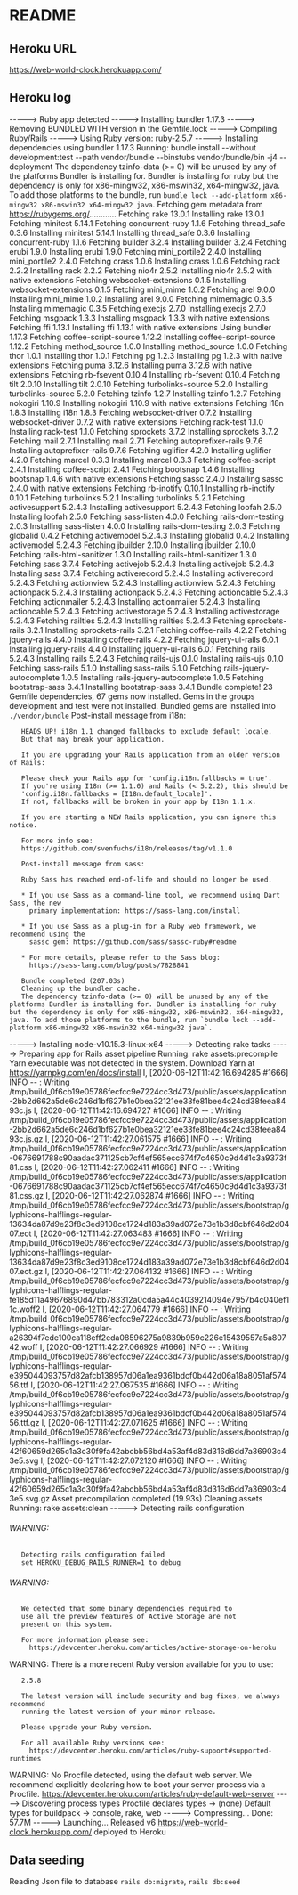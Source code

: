 # README

## Heroku URL
 https://web-world-clock.herokuapp.com/
## Heroku log
-----> Ruby app detected
-----> Installing bundler 1.17.3
-----> Removing BUNDLED WITH version in the Gemfile.lock
-----> Compiling Ruby/Rails
-----> Using Ruby version: ruby-2.5.7
-----> Installing dependencies using bundler 1.17.3
       Running: bundle install --without development:test --path vendor/bundle --binstubs vendor/bundle/bin -j4 --deployment
       The dependency tzinfo-data (>= 0) will be unused by any of the platforms Bundler is installing for. Bundler is installing for ruby but the dependency is only for x86-mingw32, x86-mswin32, x64-mingw32, java. To add those platforms to the bundle, run `bundle lock --add-platform x86-mingw32 x86-mswin32 x64-mingw32 java`.
       Fetching gem metadata from https://rubygems.org/............
       Fetching rake 13.0.1
       Installing rake 13.0.1
       Fetching minitest 5.14.1
       Fetching concurrent-ruby 1.1.6
       Fetching thread_safe 0.3.6
       Installing minitest 5.14.1
       Installing thread_safe 0.3.6
       Installing concurrent-ruby 1.1.6
       Fetching builder 3.2.4
       Installing builder 3.2.4
       Fetching erubi 1.9.0
       Installing erubi 1.9.0
       Fetching mini_portile2 2.4.0
       Installing mini_portile2 2.4.0
       Fetching crass 1.0.6
       Installing crass 1.0.6
       Fetching rack 2.2.2
       Installing rack 2.2.2
       Fetching nio4r 2.5.2
       Installing nio4r 2.5.2 with native extensions
       Fetching websocket-extensions 0.1.5
       Installing websocket-extensions 0.1.5
       Fetching mini_mime 1.0.2
       Fetching arel 9.0.0
       Installing mini_mime 1.0.2
       Installing arel 9.0.0
       Fetching mimemagic 0.3.5
       Installing mimemagic 0.3.5
       Fetching execjs 2.7.0
       Installing execjs 2.7.0
       Fetching msgpack 1.3.3
       Installing msgpack 1.3.3 with native extensions
       Fetching ffi 1.13.1
       Installing ffi 1.13.1 with native extensions
       Using bundler 1.17.3
       Fetching coffee-script-source 1.12.2
       Installing coffee-script-source 1.12.2
       Fetching method_source 1.0.0
       Installing method_source 1.0.0
       Fetching thor 1.0.1
       Installing thor 1.0.1
       Fetching pg 1.2.3
       Installing pg 1.2.3 with native extensions
       Fetching puma 3.12.6
       Installing puma 3.12.6 with native extensions
       Fetching rb-fsevent 0.10.4
       Installing rb-fsevent 0.10.4
       Fetching tilt 2.0.10
       Installing tilt 2.0.10
       Fetching turbolinks-source 5.2.0
       Installing turbolinks-source 5.2.0
       Fetching tzinfo 1.2.7
       Installing tzinfo 1.2.7
       Fetching nokogiri 1.10.9
       Installing nokogiri 1.10.9 with native extensions
       Fetching i18n 1.8.3
       Installing i18n 1.8.3
       Fetching websocket-driver 0.7.2
       Installing websocket-driver 0.7.2 with native extensions
       Fetching rack-test 1.1.0
       Installing rack-test 1.1.0
       Fetching sprockets 3.7.2
       Installing sprockets 3.7.2
       Fetching mail 2.7.1
       Installing mail 2.7.1
       Fetching autoprefixer-rails 9.7.6
       Installing autoprefixer-rails 9.7.6
       Fetching uglifier 4.2.0
       Installing uglifier 4.2.0
       Fetching marcel 0.3.3
       Installing marcel 0.3.3
       Fetching coffee-script 2.4.1
       Installing coffee-script 2.4.1
       Fetching bootsnap 1.4.6
       Installing bootsnap 1.4.6 with native extensions
       Fetching sassc 2.4.0
       Installing sassc 2.4.0 with native extensions
       Fetching rb-inotify 0.10.1
       Installing rb-inotify 0.10.1
       Fetching turbolinks 5.2.1
       Installing turbolinks 5.2.1
       Fetching activesupport 5.2.4.3
       Installing activesupport 5.2.4.3
       Fetching loofah 2.5.0
       Installing loofah 2.5.0
       Fetching sass-listen 4.0.0
       Fetching rails-dom-testing 2.0.3
       Installing sass-listen 4.0.0
       Installing rails-dom-testing 2.0.3
       Fetching globalid 0.4.2
       Fetching activemodel 5.2.4.3
       Installing globalid 0.4.2
       Installing activemodel 5.2.4.3
       Fetching jbuilder 2.10.0
       Installing jbuilder 2.10.0
       Fetching rails-html-sanitizer 1.3.0
       Installing rails-html-sanitizer 1.3.0
       Fetching sass 3.7.4
       Fetching activejob 5.2.4.3
       Installing activejob 5.2.4.3
       Installing sass 3.7.4
       Fetching activerecord 5.2.4.3
       Installing activerecord 5.2.4.3
       Fetching actionview 5.2.4.3
       Installing actionview 5.2.4.3
       Fetching actionpack 5.2.4.3
       Installing actionpack 5.2.4.3
       Fetching actioncable 5.2.4.3
       Fetching actionmailer 5.2.4.3
       Installing actionmailer 5.2.4.3
       Installing actioncable 5.2.4.3
       Fetching activestorage 5.2.4.3
       Installing activestorage 5.2.4.3
       Fetching railties 5.2.4.3
       Installing railties 5.2.4.3
       Fetching sprockets-rails 3.2.1
       Installing sprockets-rails 3.2.1
       Fetching coffee-rails 4.2.2
       Fetching jquery-rails 4.4.0
       Installing coffee-rails 4.2.2
       Fetching jquery-ui-rails 6.0.1
       Installing jquery-rails 4.4.0
       Installing jquery-ui-rails 6.0.1
       Fetching rails 5.2.4.3
       Installing rails 5.2.4.3
       Fetching rails-ujs 0.1.0
       Installing rails-ujs 0.1.0
       Fetching sass-rails 5.1.0
       Installing sass-rails 5.1.0
       Fetching rails-jquery-autocomplete 1.0.5
       Installing rails-jquery-autocomplete 1.0.5
       Fetching bootstrap-sass 3.4.1
       Installing bootstrap-sass 3.4.1
       Bundle complete! 23 Gemfile dependencies, 67 gems now installed.
       Gems in the groups development and test were not installed.
       Bundled gems are installed into `./vendor/bundle`
       Post-install message from i18n:
       
       HEADS UP! i18n 1.1 changed fallbacks to exclude default locale.
       But that may break your application.
       
       If you are upgrading your Rails application from an older version of Rails:
       
       Please check your Rails app for 'config.i18n.fallbacks = true'.
       If you're using I18n (>= 1.1.0) and Rails (< 5.2.2), this should be
       'config.i18n.fallbacks = [I18n.default_locale]'.
       If not, fallbacks will be broken in your app by I18n 1.1.x.
       
       If you are starting a NEW Rails application, you can ignore this notice.
       
       For more info see:
       https://github.com/svenfuchs/i18n/releases/tag/v1.1.0
       
       Post-install message from sass:
       
       Ruby Sass has reached end-of-life and should no longer be used.
       
       * If you use Sass as a command-line tool, we recommend using Dart Sass, the new
         primary implementation: https://sass-lang.com/install
       
       * If you use Sass as a plug-in for a Ruby web framework, we recommend using the
         sassc gem: https://github.com/sass/sassc-ruby#readme
       
       * For more details, please refer to the Sass blog:
         https://sass-lang.com/blog/posts/7828841
       
       Bundle completed (207.03s)
       Cleaning up the bundler cache.
       The dependency tzinfo-data (>= 0) will be unused by any of the platforms Bundler is installing for. Bundler is installing for ruby but the dependency is only for x86-mingw32, x86-mswin32, x64-mingw32, java. To add those platforms to the bundle, run `bundle lock --add-platform x86-mingw32 x86-mswin32 x64-mingw32 java`.
-----> Installing node-v10.15.3-linux-x64
-----> Detecting rake tasks
-----> Preparing app for Rails asset pipeline
       Running: rake assets:precompile
       Yarn executable was not detected in the system.
       Download Yarn at https://yarnpkg.com/en/docs/install
       I, [2020-06-12T11:42:16.694285 #1666]  INFO -- : Writing /tmp/build_0f6cb19e05786fecfcc9e7224cc3d473/public/assets/application-2bb2d662a5de6c246d1bf627b1e0bea32121ee33fe81bee4c24cd38feea8493c.js
       I, [2020-06-12T11:42:16.694727 #1666]  INFO -- : Writing /tmp/build_0f6cb19e05786fecfcc9e7224cc3d473/public/assets/application-2bb2d662a5de6c246d1bf627b1e0bea32121ee33fe81bee4c24cd38feea8493c.js.gz
       I, [2020-06-12T11:42:27.061575 #1666]  INFO -- : Writing /tmp/build_0f6cb19e05786fecfcc9e7224cc3d473/public/assets/application-0676691788c90aadac371125cb7cf4ef565ecc674f7c4650c9d4d1c3a9373f81.css
       I, [2020-06-12T11:42:27.062411 #1666]  INFO -- : Writing /tmp/build_0f6cb19e05786fecfcc9e7224cc3d473/public/assets/application-0676691788c90aadac371125cb7cf4ef565ecc674f7c4650c9d4d1c3a9373f81.css.gz
       I, [2020-06-12T11:42:27.062874 #1666]  INFO -- : Writing /tmp/build_0f6cb19e05786fecfcc9e7224cc3d473/public/assets/bootstrap/glyphicons-halflings-regular-13634da87d9e23f8c3ed9108ce1724d183a39ad072e73e1b3d8cbf646d2d0407.eot
       I, [2020-06-12T11:42:27.063483 #1666]  INFO -- : Writing /tmp/build_0f6cb19e05786fecfcc9e7224cc3d473/public/assets/bootstrap/glyphicons-halflings-regular-13634da87d9e23f8c3ed9108ce1724d183a39ad072e73e1b3d8cbf646d2d0407.eot.gz
       I, [2020-06-12T11:42:27.064132 #1666]  INFO -- : Writing /tmp/build_0f6cb19e05786fecfcc9e7224cc3d473/public/assets/bootstrap/glyphicons-halflings-regular-fe185d11a49676890d47bb783312a0cda5a44c4039214094e7957b4c040ef11c.woff2
       I, [2020-06-12T11:42:27.064779 #1666]  INFO -- : Writing /tmp/build_0f6cb19e05786fecfcc9e7224cc3d473/public/assets/bootstrap/glyphicons-halflings-regular-a26394f7ede100ca118eff2eda08596275a9839b959c226e15439557a5a80742.woff
       I, [2020-06-12T11:42:27.066929 #1666]  INFO -- : Writing /tmp/build_0f6cb19e05786fecfcc9e7224cc3d473/public/assets/bootstrap/glyphicons-halflings-regular-e395044093757d82afcb138957d06a1ea9361bdcf0b442d06a18a8051af57456.ttf
       I, [2020-06-12T11:42:27.067535 #1666]  INFO -- : Writing /tmp/build_0f6cb19e05786fecfcc9e7224cc3d473/public/assets/bootstrap/glyphicons-halflings-regular-e395044093757d82afcb138957d06a1ea9361bdcf0b442d06a18a8051af57456.ttf.gz
       I, [2020-06-12T11:42:27.071625 #1666]  INFO -- : Writing /tmp/build_0f6cb19e05786fecfcc9e7224cc3d473/public/assets/bootstrap/glyphicons-halflings-regular-42f60659d265c1a3c30f9fa42abcbb56bd4a53af4d83d316d6dd7a36903c43e5.svg
       I, [2020-06-12T11:42:27.072120 #1666]  INFO -- : Writing /tmp/build_0f6cb19e05786fecfcc9e7224cc3d473/public/assets/bootstrap/glyphicons-halflings-regular-42f60659d265c1a3c30f9fa42abcbb56bd4a53af4d83d316d6dd7a36903c43e5.svg.gz
       Asset precompilation completed (19.93s)
       Cleaning assets
       Running: rake assets:clean
-----> Detecting rails configuration
###### WARNING:
       Detecting rails configuration failed
       set HEROKU_DEBUG_RAILS_RUNNER=1 to debug
###### WARNING:
       We detected that some binary dependencies required to
       use all the preview features of Active Storage are not
       present on this system.
       
       For more information please see:
         https://devcenter.heroku.com/articles/active-storage-on-heroku
       
 WARNING:
       There is a more recent Ruby version available for you to use:
       
       2.5.8
       
       The latest version will include security and bug fixes, we always recommend
       running the latest version of your minor release.
       
       Please upgrade your Ruby version.
       
       For all available Ruby versions see:
         https://devcenter.heroku.com/articles/ruby-support#supported-runtimes
 WARNING:
       No Procfile detected, using the default web server.
       We recommend explicitly declaring how to boot your server process via a Procfile.
       https://devcenter.heroku.com/articles/ruby-default-web-server
-----> Discovering process types
       Procfile declares types     -> (none)
       Default types for buildpack -> console, rake, web
-----> Compressing...
       Done: 57.7M
-----> Launching...
       Released v6
       https://web-world-clock.herokuapp.com/ deployed to Heroku
## Data seeding
Reading Json file to database `rails db:migrate`, `rails db:seed`
